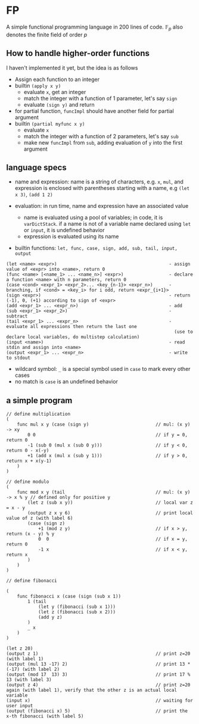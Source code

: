# FP

A simple functional programming language in 200 lines of code. $\mathbb{F}_p$ also denotes the finite field of order $p$ 


## How to handle higher-order functions

I haven't implemented it yet, but the idea is as follows
- Assign each function to an integer
- builtin `(apply x y)`
    - evaluate `x`, get an integer
    - match the integer with a function of 1 parameter, let's say `sign`
    - evaluate `(sign y)` and return
- for partial function, `funcImpl` should have another field for partial argument
- builtin `(partial myfunc x y)`
    - evaluate `x`
    - match the integer with a function of 2 parameters, let's say `sub`
    - make new `funcImpl` from `sub`, adding evaluation of `y` into the first argument


## language specs

- name and expression: name is a string of characters, e.g. `x`, `mul`, and expression is enclosed with parentheses starting with a name, e.g `(let x 3)`, `(add 1 2)`
- evaluation: in run time, name and expression have an associated value
    - name is evaluated using a pool of variables; in code, it is `varDictStack`. if a name is not of a variable name declared using `let` or `input`, it is undefined behavior
    - expression is evaluated using its name

- builtin functions: `let, func, case, sign, add, sub, tail, input, output`
```
(let <name> <expr>)                                          - assign value of <expr> into <name>, return 0
(func <name> [<name_1> ... <name_n>] <expr>)                 - declare a function <name> with n parameters, return 0
(case <cond> <expr_1> <expr_2>... <key_{n-1}> <expr_n>)      - branching, if <cond> = <key_i> for i odd, return <expr_{i+1}>
(sign <expr>)                                                - return (-1), 0, (+1) according to sign of <expr>
(add <expr_1> ... <expr_n>)                                  - add
(sub <expr_1> <expr_2>)                                      - subtract
(tail <expr_1> ... <expr_n>                                  - evaluate all expressions then return the last one
                                                               (use to declare local variables, do multistep calculation)
(input <name>)                                               - read stdin and assign into <name>
(output <expr_1> ... <expr_n>                                - write to stdout
```

- wildcard symbol: `_` is a special symbol used in `case` to mark every other cases
- no match is `case` is an undefined behavior

## a simple program

```
// define multiplication
(
    func mul x y (case (sign y)                         // mul: (x y) -> xy
        0 0                                             // if y = 0, return 0
        -1 (sub 0 (mul x (sub 0 y)))                    // if y < 0, return 0 - x(-y)
        +1 (add x (mul x (sub y 1)))                    // if y > 0, return x + x(y-1)
    )
)

// define modulo
(
    func mod x y (tail                                  // mul: (x y) -> x % y // defined only for positive y
        (let z (sub x y))                               // local var z = x - y
        (output z x y 6)                                // print local value of z (with label 6)
        (case (sign z)
            +1 (mod z y)                                // if x > y, return (x - y) % y
            0  0                                        // if x = y, return 0
            -1 x                                        // if x < y, return x
        )
    )
)

// define fibonacci

(
    func fibonacci x (case (sign (sub x 1))
        1 (tail
            (let y (fibonacci (sub x 1)))
            (let z (fibonacci (sub x 2)))
            (add y z)
        )
        _ x
    )
)

(let z 20)
(output z 1)                                            // print z=20 (with label 1)
(output (mul 13 -17) 2)                                 // print 13 * (-17) (with label 2)
(output (mod 17  13) 3)                                 // print 17 % 13 (with label 3)
(output z 4)                                            // print z=20 again (with label 1), verify that the other z is an actual local variable
(input x)                                               // waiting for user input
(output (fibonacci x) 5)                                // print the x-th fibonacci (with label 5)
```
